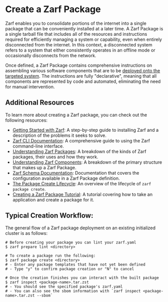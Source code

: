 # Create a Zarf Package

Zarf enables you to consolidate portions of the internet into a single package that can be conveniently installed at a later time. A Zarf Package is a single tarball file that includes all of the resources and instructions required for efficiently managing a system or capability, even when entirely disconnected from the internet. In this context, a disconnected system refers to a system that either consistently operates in an offline mode or occasionally disconnects from the network.

Once defined, a Zarf Package contains comprehensive instructions on assembling various software components that are to be [deployed onto the targeted system](../5-deploy-a-zarf-package/index.md). The instructions are fully "declarative", meaning that all components are represented by code and automated, eliminating the need for manual intervention.

## Additional Resources

To learn more about creating a Zarf package, you can check out the following resources:

- [Getting Started with Zarf](../2-getting-started/index.md): A step-by-step guide to installing Zarf and a description of the problems it seeks to solve.
- [Zarf CLI Documentation](../3-the-zarf-cli/index.md): A comprehensive guide to using the Zarf command-line interface.
- [Understanding Zarf Packages](./1-zarf-packages.md): A breakdown of the kinds of Zarf packages, their uses and how they work.
- [Understanding Zarf Components](./2-zarf-components.md): A breakdown of the primary structure that makes up a Zarf Package.
- [Zarf Schema Documentation](./4-zarf-schema.md): Documentation that covers the configuration available in a Zarf Package definition.
- [The Package Create Lifecycle](./5-package-create-lifecycle.md): An overview of the lifecycle of `zarf package create`.
- [Creating a Zarf Package Tutorial](../6-zarf-tutorials/0-creating-a-zarf-package.md): A tutorial covering how to take an application and create a package for it.

## Typical Creation Workflow:

The general flow of a Zarf package deployment on an existing initialized cluster is as follows:

```shell
# Before creating your package you can lint your zarf.yaml
$ zarf prepare lint <directory>

# To create a package run the following:
$ zarf package create <directory>
# - Enter any package templates that have not yet been defined
# - Type "y" to confirm package creation or "N" to cancel

# Once the creation finishes you can interact with the built package
$ zarf inspect <package-name>.tar.zst
# - You should see the specified package's zarf.yaml
# - You can also see the sbom information with `zarf inspect <package-name>.tar.zst --sbom`
```
